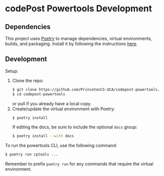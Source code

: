 # codePost Powertools Development

## Dependencies

This project uses [Poetry](https://python-poetry.org/) to manage dependencies,
virtual environments, builds, and packaging. Install it by following the
instructions [here](https://python-poetry.org/docs/#installation).

## Development

Setup:

1. Clone the repo:
   ```bash
   $ git clone https://github.com/PrincetonCS-UCA/codepost-powertools.git
   $ cd codepost-powertools
   ```
   or pull if you already have a local copy.
2. Create/update the virtual environment with Poetry:
   ```bash
   $ poetry install
   ```
   If editing the docs, be sure to include the optional `docs` group:
   ```bash
   $ poetry install --with docs
   ```

To run the powertools CLI, use the following command:

```bash
$ poetry run cptools ...
```

Remember to prefix `poetry run` for any commands that require the virtual
environment.
